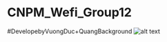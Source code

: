 ﻿# CNPM_Wefi_Group12
#DevelopebyVuongDuc+QuangBackground
![alt text](https://drive.google.com/file/d/1OJq0GyH3LSzF74Kvtgv5-rgOP3J4qvo7/view?usp=sharing)
